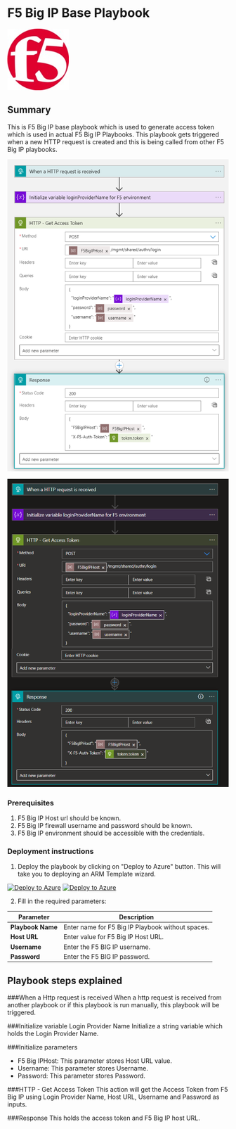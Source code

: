 # F5 Big IP Base Playbook 

![F5 Big IP](../logo.jpg)

 ## Summary
This is F5 Big IP base playbook which is used to generate access token which is used in actual F5 Big IP Playbooks. This playbook gets triggered when a new HTTP request is created and this is being called from other F5 Big IP playbooks.

![F5 Big IP](./Images/PlaybookDesignerLight.png)

![F5 Big IP](./Images/PlaybookDesignerDark.png)

### Prerequisites 

1. F5 Big IP Host url should be known.
2. F5 Big IP firewall username and password should be known.
3. F5 Big IP environment should be accessible with the credentials.


### Deployment instructions 
1. Deploy the playbook by clicking on "Deploy to Azure" button. This will take you to deploying an ARM Template wizard.

[![Deploy to Azure](https://aka.ms/deploytoazurebutton)](https://portal.azure.com/#create/Microsoft.Template/uri/https%3A%2Fdev.azure.com/SentinelAccenture/Sentinel-Accenture%20Logic%20Apps%20connectors/_git/Sentinel-Accenture%20Logic%20Apps%20connectors?path=%2FPlaybooks%2FBasePlaybook-F5BigIP%2Fazuredeploy.json&version=GBF5BigIP) [![Deploy to Azure](https://aka.ms/deploytoazuregovbutton)](https://portal.azure.com/#create/Microsoft.Template/uri/https%3A%2Fdev.azure.com/SentinelAccenture/Sentinel-Accenture%20Logic%20Apps%20connectors/_git/Sentinel-Accenture%20Logic%20Apps%20connectors?path=%2FPlaybooks%2FBasePlaybook-F5BigIP%2Fazuredeploy.json&version=GBF5BigIP) 

2. Fill in the required parameters:

|Parameter|Description|
|-------------|------------|
|**Playbook Name**|Enter name for F5 Big IP Playbook without spaces.|
|**Host URL**|Enter value for F5 Big IP Host URL.|
|**Username**|Enter the F5 BIG IP username.|
|**Password**|Enter the F5 BIG IP password.|
    
    
## Playbook steps explained

###When a Http request is received
When a http request is received from another playbook or if this playbook is run manually, this playbook will be triggered.

###Initialize variable Login Provider Name
Initialize a string variable which holds the Login Provider Name.

###Initialize parameters

* F5 Big IPHost: This parameter stores Host URL value.
* Username: This parameter stores Username.
* Password: This parameter stores Password.

###HTTP - Get Access Token
This action will get the Access Token from F5 Big IP using Login Provider Name, Host URL, Username and Password as inputs.

###Response
This holds the access token and F5 Big IP host URL.

